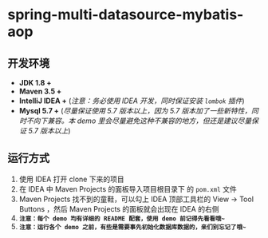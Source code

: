# spring-multi-datasource-mybatis-aop

## 开发环境

- **JDK 1.8 +**
- **Maven 3.5 +**
- **IntelliJ IDEA +** (*注意：务必使用 IDEA 开发，同时保证安装 `lombok` 插件*)
- **Mysql 5.7 +** (*尽量保证使用 5.7 版本以上，因为 5.7 版本加了一些新特性，同时不向下兼容。本 demo 里会尽量避免这种不兼容的地方，但还是建议尽量保证 5.7 版本以上*)

## 运行方式


1. 使用 IDEA 打开 clone 下来的项目
3. 在 IDEA 中 Maven Projects 的面板导入项目根目录下 的 `pom.xml` 文件
4. Maven Projects 找不到的童鞋，可以勾上 IDEA 顶部工具栏的 View -> Tool Buttons ，然后 Maven Projects 的面板就会出现在 IDEA 的右侧
5. **`注意：每个 demo 均有详细的 README 配套，使用 demo 前记得先看看哦~`**
6. **`注意：运行各个 demo 之前，有些是需要事先初始化数据库数据的，亲们别忘记了哦~`**